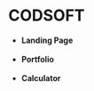 # CODSOFT
<b><ul><li>Landing Page</li></b><br>
<b><li>Portfolio</li><b><br>
<b><li> Calculator </li><b>
<ul>


